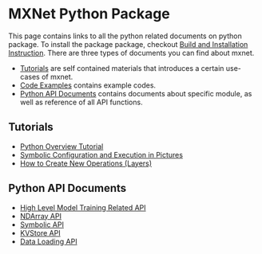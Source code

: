 MXNet Python Package
====================
This page contains links to all the python related documents on python package.
To install the package package, checkout [Build and Installation Instruction](../build.md).
There are three types of documents you can find about mxnet.

* [Tutorials](#tutorials) are self contained materials that introduces a certain use-cases of mxnet.
* [Code Examples](../../example) contains example codes.
* [Python API Documents](#python-api-documents) contains documents about specific module, as well as reference of all API functions.

Tutorials
---------
* [Python Overview Tutorial](tutorial.md)
* [Symbolic Configuration and Execution in Pictures](symbol_in_pictures.md)
* [How to Create New Operations (Layers)](tutorial/new_op_howto.md)


Python API Documents
--------------------
* [High Level Model Training Related API](model.md)
* [NDArray API](ndarray.md)
* [Symbolic API](symbol.md)
* [KVStore API](kvstore.md)
* [Data Loading API](io.md)
